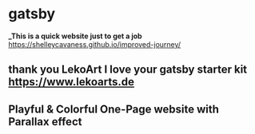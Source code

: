 # gatsby
**_This is a quick website just to get a job**
https://shelleycavaness.github.io/improved-journey/

## thank you LekoArt I love your gatsby starter kit https://www.lekoarts.de
## Playful & Colorful One-Page website with Parallax effect
